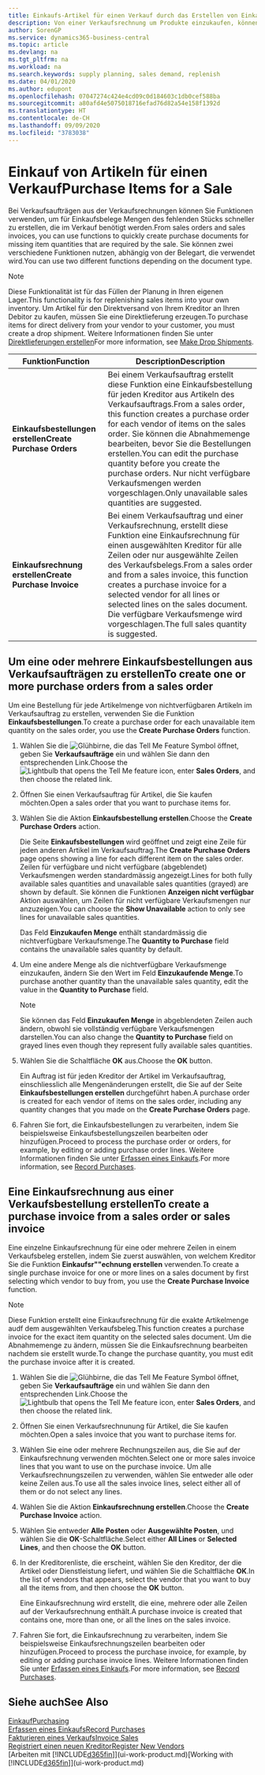 ```yaml
---
title: Einkaufs-Artikel für einen Verkauf durch das Erstellen von Einkaufsrechnungen | Microsoft Docs
description: Von einer Verkaufsrechnung um Produkte einzukaufen, können Sie eine Einkaufsrechnung für einen Kreditor oder Lieferanten einen erstellen.
author: SorenGP
ms.service: dynamics365-business-central
ms.topic: article
ms.devlang: na
ms.tgt_pltfrm: na
ms.workload: na
ms.search.keywords: supply planning, sales demand, replenish
ms.date: 04/01/2020
ms.author: edupont
ms.openlocfilehash: 07047274c424e4cd09c0d184603c1db0cef588ba
ms.sourcegitcommit: a80afd4e5075018716efad76d82a54e158f1392d
ms.translationtype: HT
ms.contentlocale: de-CH
ms.lasthandoff: 09/09/2020
ms.locfileid: "3783038"
---
```

# <a name="purchase-items-for-a-sale"></a><span data-ttu-id="55eea-103">Einkauf von Artikeln für einen Verkauf</span><span class="sxs-lookup"><span data-stu-id="55eea-103">Purchase Items for a Sale</span></span>
<span data-ttu-id="55eea-104">Bei Verkaufsaufträgen aus der Verkaufsrechnungen können Sie Funktionen verwenden, um für Einkaufsbelege Mengen des fehlenden Stücks schneller zu erstellen, die im Verkauf benötigt werden.</span><span class="sxs-lookup"><span data-stu-id="55eea-104">From sales orders and sales invoices, you can use functions to quickly create purchase documents for missing item quantities that are required by the sale.</span></span> <span data-ttu-id="55eea-105">Sie können zwei verschiedene Funktionen nutzen, abhängig von der Belegart, die verwendet wird.</span><span class="sxs-lookup"><span data-stu-id="55eea-105">You can use two different functions depending on the document type.</span></span>

> [!Note]
> <span data-ttu-id="55eea-106">Diese Funktionalität ist für das Füllen der Planung in Ihren eigenen Lager.</span><span class="sxs-lookup"><span data-stu-id="55eea-106">This functionality is for replenishing sales items into your own inventory.</span></span> <span data-ttu-id="55eea-107">Um Artikel für den Direktversand von Ihrem Kreditor an Ihren Debitor zu kaufen, müssen Sie eine Direktlieferung erzeugen.</span><span class="sxs-lookup"><span data-stu-id="55eea-107">To purchase items for direct delivery from your vendor to your customer, you must create a drop shipment.</span></span> <span data-ttu-id="55eea-108">Weitere Informationen finden Sie unter [Direktlieferungen erstellen](sales-how-drop-shipment.md)</span><span class="sxs-lookup"><span data-stu-id="55eea-108">For more information, see [Make Drop Shipments](sales-how-drop-shipment.md).</span></span>   

|<span data-ttu-id="55eea-109">Funktion</span><span class="sxs-lookup"><span data-stu-id="55eea-109">Function</span></span>|<span data-ttu-id="55eea-110">Description</span><span class="sxs-lookup"><span data-stu-id="55eea-110">Description</span></span>|
|--------|-----------|
|<span data-ttu-id="55eea-111">**Einkaufsbestellungen erstellen**</span><span class="sxs-lookup"><span data-stu-id="55eea-111">**Create Purchase Orders**</span></span>|<span data-ttu-id="55eea-112">Bei einem Verkaufsauftrag erstellt diese Funktion eine Einkaufsbestellung für jeden Kreditor aus Artikeln des Verkaufsauftrags.</span><span class="sxs-lookup"><span data-stu-id="55eea-112">From a sales order, this function creates a purchase order for each vendor of items on the sales order.</span></span> <span data-ttu-id="55eea-113">Sie können die Abnahmemenge bearbeiten, bevor Sie die Bestellungen erstellen.</span><span class="sxs-lookup"><span data-stu-id="55eea-113">You can edit the purchase quantity before you create the purchase orders.</span></span> <span data-ttu-id="55eea-114">Nur nicht verfügbare Verkaufsmengen werden vorgeschlagen.</span><span class="sxs-lookup"><span data-stu-id="55eea-114">Only unavailable sales quantities are suggested.</span></span>
|<span data-ttu-id="55eea-115">**Einkaufsrechnung erstellen**</span><span class="sxs-lookup"><span data-stu-id="55eea-115">**Create Purchase Invoice**</span></span>|<span data-ttu-id="55eea-116">Bei einem Verkaufsauftrag und einer Verkaufsrechnung, erstellt diese Funktion eine Einkaufsrechnung für einen ausgewählten Kreditor für alle Zeilen oder nur ausgewählte Zeilen des Verkaufsbelegs.</span><span class="sxs-lookup"><span data-stu-id="55eea-116">From a sales order and from a sales invoice, this function creates a purchase invoice for a selected vendor for all lines or selected lines on the sales document.</span></span> <span data-ttu-id="55eea-117">Die verfügbare Verkaufsmenge wird vorgeschlagen.</span><span class="sxs-lookup"><span data-stu-id="55eea-117">The full sales quantity is suggested.</span></span>|

## <a name="to-create-one-or-more-purchase-orders-from-a-sales-order"></a><span data-ttu-id="55eea-118">Um eine oder mehrere Einkaufsbestellungen aus Verkaufsaufträgen zu erstellen</span><span class="sxs-lookup"><span data-stu-id="55eea-118">To create one or more purchase orders from a sales order</span></span>
<span data-ttu-id="55eea-119">Um eine Bestellung für jede Artikelmenge von nichtverfügbaren Artikeln im Verkaufsauftrag zu erstellen, verwenden Sie die Funktion **Einkaufsbestellungen**.</span><span class="sxs-lookup"><span data-stu-id="55eea-119">To create a purchase order for each unavailable item quantity on the sales order, you use the **Create Purchase Orders** function.</span></span>

1. <span data-ttu-id="55eea-120">Wählen Sie die ![Glühbirne, die das Tell Me Feature](media/ui-search/search_small.png "Tell Me-Funktion") Symbol öffnet, geben Sie **Verkaufsaufträge** ein und wählen Sie dann den entsprechenden Link.</span><span class="sxs-lookup"><span data-stu-id="55eea-120">Choose the ![Lightbulb that opens the Tell Me feature](media/ui-search/search_small.png "Tell me what you want to do") icon, enter **Sales Orders**, and then choose the related link.</span></span>
2. <span data-ttu-id="55eea-121">Öffnen Sie einen Verkaufsauftrag für Artikel, die Sie kaufen möchten.</span><span class="sxs-lookup"><span data-stu-id="55eea-121">Open a sales order that you want to purchase items for.</span></span>
3. <span data-ttu-id="55eea-122">Wählen Sie die Aktion **Einkaufsbestellung erstellen**.</span><span class="sxs-lookup"><span data-stu-id="55eea-122">Choose the **Create Purchase Orders** action.</span></span>

    <span data-ttu-id="55eea-123">Die Seite **Einkaufsbestellungen** wird geöffnet und zeigt eine Zeile für jeden anderen Artikel im Verkaufsauftrag.</span><span class="sxs-lookup"><span data-stu-id="55eea-123">The **Create Purchase Orders** page opens showing a line for each different item on the sales order.</span></span> <span data-ttu-id="55eea-124">Zeilen für verfügbare und nicht verfügbare (abgeblendet) Verkaufsmengen werden standardmässig angezeigt.</span><span class="sxs-lookup"><span data-stu-id="55eea-124">Lines for both fully available sales quantities and unavailable sales quantities (grayed) are shown by default.</span></span> <span data-ttu-id="55eea-125">Sie können die Funktionen **Anzeigen nicht verfügbar** Aktion auswählen, um Zeilen für nicht verfügbare Verkaufsmengen nur anzuzeigen.</span><span class="sxs-lookup"><span data-stu-id="55eea-125">You can choose the **Show Unavailable** action to only see lines for unavailable sales quantities.</span></span>

    <span data-ttu-id="55eea-126">Das Feld **Einzukaufen Menge** enthält standardmässig die nichtverfügbare Verkaufsmenge.</span><span class="sxs-lookup"><span data-stu-id="55eea-126">The **Quantity to Purchase** field contains the unavailable sales quantity by default.</span></span>
4. <span data-ttu-id="55eea-127">Um eine andere Menge als die nichtverfügbare Verkaufsmenge einzukaufen, ändern Sie den Wert im Feld **Einzukaufende Menge**.</span><span class="sxs-lookup"><span data-stu-id="55eea-127">To purchase another quantity than the unavailable sales quantity, edit the value in the **Quantity to Purchase** field.</span></span>

    > [!NOTE]  
    >   <span data-ttu-id="55eea-128">Sie können das Feld **Einzukaufen Menge** in abgeblendeten Zeilen auch ändern, obwohl sie vollständig verfügbare Verkaufsmengen darstellen.</span><span class="sxs-lookup"><span data-stu-id="55eea-128">You can also change the **Quantity to Purchase** field on grayed lines even though they represent fully available sales quantities.</span></span>
5. <span data-ttu-id="55eea-129">Wählen Sie die Schaltfläche **OK** aus.</span><span class="sxs-lookup"><span data-stu-id="55eea-129">Choose the **OK** button.</span></span>

    <span data-ttu-id="55eea-130">Ein Auftrag ist für jeden Kreditor der Artikel im Verkaufsauftrag, einschliesslich alle Mengenänderungen erstellt, die Sie auf der Seite **Einkaufsbestellungen erstellen** durchgeführt haben.</span><span class="sxs-lookup"><span data-stu-id="55eea-130">A purchase order is created for each vendor of items on the sales order, including any quantity changes that you made on the **Create Purchase Orders** page.</span></span>
7. <span data-ttu-id="55eea-131">Fahren Sie fort, die Einkaufsbestellungen zu verarbeiten, indem Sie beispielsweise Einkaufsbestellungszeilen bearbeiten oder hinzufügen.</span><span class="sxs-lookup"><span data-stu-id="55eea-131">Proceed to process the purchase order or orders, for example, by editing or adding purchase order lines.</span></span> <span data-ttu-id="55eea-132">Weitere Informationen finden Sie unter [Erfassen eines Einkaufs](purchasing-how-record-purchases.md).</span><span class="sxs-lookup"><span data-stu-id="55eea-132">For more information, see [Record Purchases](purchasing-how-record-purchases.md).</span></span>


## <a name="to-create-a-purchase-invoice-from-a-sales-order-or-sales-invoice"></a><span data-ttu-id="55eea-133">Eine Einkaufsrechnung aus einer Verkaufsbestellung erstellen</span><span class="sxs-lookup"><span data-stu-id="55eea-133">To create a purchase invoice from a sales order or sales invoice</span></span>
<span data-ttu-id="55eea-134">Eine einzelne Einkaufsrechnung für eine oder mehrere Zeilen in einem Verkaufsbeleg erstellen, indem Sie zuerst auswählen, von welchem Kreditor Sie die Funktion **Einkaufsr""echnung erstellen** verwenden.</span><span class="sxs-lookup"><span data-stu-id="55eea-134">To create a single purchase invoice for one or more lines on a sales document by first selecting which vendor to buy from, you use the **Create Purchase Invoice** function.</span></span>

> [!NOTE]  
>   <span data-ttu-id="55eea-135">Diese Funktion erstellt eine Einkaufsrechnung für die exakte Artikelmenge audf dem ausgewählten Verkaufsbeleg.</span><span class="sxs-lookup"><span data-stu-id="55eea-135">This function creates a purchase invoice for the exact item quantity on the selected sales document.</span></span> <span data-ttu-id="55eea-136">Um die Abnahmemenge zu ändern, müssen Sie die Einkaufsrechnung bearbeiten nachdem sie erstellt wurde.</span><span class="sxs-lookup"><span data-stu-id="55eea-136">To change the purchase quantity, you must edit the purchase invoice after it is created.</span></span>  

1. <span data-ttu-id="55eea-137">Wählen Sie die ![Glühbirne, die das Tell Me Feature](media/ui-search/search_small.png "Tell Me-Funktion") Symbol öffnet, geben Sie **Verkaufsaufträge** ein und wählen Sie dann den entsprechenden Link.</span><span class="sxs-lookup"><span data-stu-id="55eea-137">Choose the ![Lightbulb that opens the Tell Me feature](media/ui-search/search_small.png "Tell me what you want to do") icon, enter **Sales Orders**, and then choose the related link.</span></span>
2. <span data-ttu-id="55eea-138">Öffnen Sie einen Verkaufsrechnunung für Artikel, die Sie kaufen möchten.</span><span class="sxs-lookup"><span data-stu-id="55eea-138">Open a sales invoice that you want to purchase items for.</span></span>
3. <span data-ttu-id="55eea-139">Wählen Sie eine oder mehrere Rechnungszeilen aus, die Sie auf der Einkaufsrechnung verwenden möchten.</span><span class="sxs-lookup"><span data-stu-id="55eea-139">Select one or more sales invoice lines that you want to use on the purchase invoice.</span></span> <span data-ttu-id="55eea-140">Um alle Verkaufsrechnungszeilen zu verwenden, wählen Sie entweder alle oder keine Zeilen aus.</span><span class="sxs-lookup"><span data-stu-id="55eea-140">To use all the sales invoice lines, select either all of them or do not select any lines.</span></span>
4. <span data-ttu-id="55eea-141">Wählen Sie die Aktion **Einkaufsrechnung erstellen**.</span><span class="sxs-lookup"><span data-stu-id="55eea-141">Choose the **Create Purchase Invoice** action.</span></span>
5. <span data-ttu-id="55eea-142">Wählen Sie entweder **Alle Posten** oder **Ausgewählte Posten**, und wählen Sie die **OK**-Schaltfläche.</span><span class="sxs-lookup"><span data-stu-id="55eea-142">Select either **All Lines** or **Selected Lines**, and then choose the **OK** button.</span></span>  
6. <span data-ttu-id="55eea-143">In der Kreditorenliste, die erscheint, wählen Sie den Kreditor, der die Artikel oder Dienstleistung liefert, und wählen Sie die Schaltfläche **OK**.</span><span class="sxs-lookup"><span data-stu-id="55eea-143">In the list of vendors that appears, select the vendor that you want to buy all the items from, and then choose the **OK** button.</span></span>

    <span data-ttu-id="55eea-144">Eine Einkaufsrechnung wird erstellt, die eine, mehrere oder alle Zeilen auf der Verkaufsrechnung enthält.</span><span class="sxs-lookup"><span data-stu-id="55eea-144">A purchase invoice is created that contains one, more than one, or all the lines on the sales invoice.</span></span>
7. <span data-ttu-id="55eea-145">Fahren Sie fort, die Einkaufsrechnung zu verarbeiten, indem Sie beispielsweise Einkaufsrechnungszeilen bearbeiten oder hinzufügen.</span><span class="sxs-lookup"><span data-stu-id="55eea-145">Proceed to process the purchase invoice, for example, by editing or adding purchase invoice lines.</span></span> <span data-ttu-id="55eea-146">Weitere Informationen finden Sie unter [Erfassen eines Einkaufs](purchasing-how-record-purchases.md).</span><span class="sxs-lookup"><span data-stu-id="55eea-146">For more information, see [Record Purchases](purchasing-how-record-purchases.md).</span></span>

## <a name="see-also"></a><span data-ttu-id="55eea-147">Siehe auch</span><span class="sxs-lookup"><span data-stu-id="55eea-147">See Also</span></span>
[<span data-ttu-id="55eea-148">Einkauf</span><span class="sxs-lookup"><span data-stu-id="55eea-148">Purchasing</span></span>](purchasing-manage-purchasing.md)  
[<span data-ttu-id="55eea-149">Erfassen eines Einkaufs</span><span class="sxs-lookup"><span data-stu-id="55eea-149">Record Purchases</span></span>](purchasing-how-record-purchases.md)  
[<span data-ttu-id="55eea-150">Fakturieren eines Verkaufs</span><span class="sxs-lookup"><span data-stu-id="55eea-150">Invoice Sales</span></span>](sales-how-invoice-sales.md)  
[<span data-ttu-id="55eea-151">Registriert einen neuen Kreditor</span><span class="sxs-lookup"><span data-stu-id="55eea-151">Register New Vendors</span></span>](purchasing-how-register-new-vendors.md)  
<span data-ttu-id="55eea-152">[Arbeiten mit [!INCLUDE[d365fin](includes/d365fin_md.md)]](ui-work-product.md)</span><span class="sxs-lookup"><span data-stu-id="55eea-152">[Working with [!INCLUDE[d365fin](includes/d365fin_md.md)]](ui-work-product.md)</span></span>
